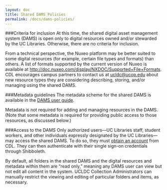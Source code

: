 ```yaml
---
layout: doc
title: Shared DAMS Policies
permalink: /docs/dams-policies/
---
```


###Criteria for inclusion
At this time, the shared digital asset management system (DAMS) is open only to digital resources owned and/or stewarded by the UC Libraries. Otherwise, there are no criteria for inclusion.

From a technical perspective, the Nuxeo platform may be better suited to some digital resources (for example, certain file types and formats) than others. A list of formats supported by the current version of Nuxeo is available at http://doc.nuxeo.com/display/NXDOC/Supported+File+Formats. CDL encourages campus partners to contact us at ucldc@ucop.edu about new resource types they are considering describing, storing, and/or managing using the shared DAMS.

###Metadata guidelines
The metadata scheme for the shared DAMS is available in the [DAMS user guide](../dams/metadata-model/).

Metadata is not required for adding and managing resources in the DAMS. (Note that some metadata is required for providing public access to those resources, as discussed below.)

###Access to the DAMS
Only authorized users—UC Libraries staff, student workers, and other individuals expressly designated by the UC Libraries—may access the shared DAMS. To do so, they must [obtain an account](../create-account) from CDL. They can then authenticate with their single sign-on credentials through Shibboleth.

By default, all folders in the shared DAMS and the digital resources and metadata within them are “read only,” meaning any DAMS user can view but not edit all content in the system. UCLDC Collection Administrators can manually restrict the viewing and editing of particular folders and items, as necessary.
